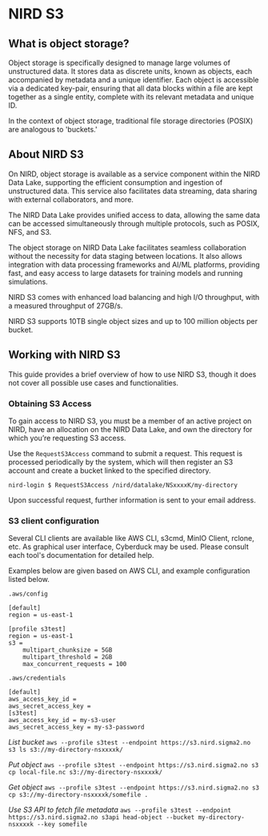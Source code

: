# NIRD S3
## What is object storage?
Object storage is specifically designed to manage large volumes of unstructured data. It stores data as discrete units, known as objects, each accompanied by metadata and a unique identifier. Each object is accessible via a dedicated key-pair, ensuring that all data blocks within a file are kept together as a single entity, complete with its relevant metadata and unique ID.

In the context of object storage, traditional file storage directories (POSIX) are analogous to 'buckets.'

## About NIRD S3 
On NIRD, object storage is available as a service component within the NIRD Data Lake, supporting the efficient consumption and ingestion of unstructured data. This service also facilitates data streaming, data sharing with external collaborators, and more.

The NIRD Data Lake provides unified access to data, allowing the same data can be accessed simultaneously through multiple protocols, such as POSIX, NFS, and S3.

The object storage on NIRD Data Lake facilitates seamless collaboration without the necessity for data staging between locations. It also allows integration with data processing frameworks and AI/ML platforms, providing fast, and easy access to large datasets for training models and running simulations. 

NIRD S3 comes with enhanced load balancing and high I/O throughput, with a measured throughput of 27GB/s. 

NIRD S3 supports 10TB single object sizes and up to 100 million objects per bucket.  

## Working with NIRD S3
This guide provides a brief overview of how to use NIRD S3, though it does not cover all possible use cases and functionalities.

### Obtaining S3 Access
To gain access to NIRD S3, you must be a member of an active project on NIRD, have an allocation on the NIRD Data Lake, and own the directory for which you’re requesting S3 access.

Use the `RequestS3Access` command to submit a request. This request is processed periodically by the system, which will then register an S3 account and create a bucket linked to the specified directory.

`nird-login $ RequestS3Access /nird/datalake/NSxxxxK/my-directory`

Upon successful request, further information is sent to your email address.

### S3 client configuration
Several CLI clients are available like AWS CLI, s3cmd, MinIO Client, rclone, etc. As graphical user interface, Cyberduck may be used. Please consult each tool's documentation for detailed help.

Examples below are given based on AWS CLI, and example configuration listed below.

`.aws/config`
```
[default]
region = us-east-1

[profile s3test]
region = us-east-1
s3 =
    multipart_chunksize = 5GB
    multipart_threshold = 2GB
    max_concurrent_requests = 100
```

`.aws/credentials`
```
[default]
aws_access_key_id =
aws_secret_access_key =
[s3test]
aws_access_key_id = my-s3-user
aws_secret_access_key = my-s3-password
```
*List bucket*
`aws --profile s3test --endpoint https://s3.nird.sigma2.no s3 ls s3://my-directory-nsxxxxk/`

*Put object*
`aws --profile s3test --endpoint https://s3.nird.sigma2.no s3 cp local-file.nc s3://my-directory-nsxxxxk/`

*Get object*
`aws --profile s3test --endpoint https://s3.nird.sigma2.no s3 cp s3://my-directory-nsxxxxk/somefile .`

*Use S3 API to fetch file metadata*
`aws --profile s3test --endpoint https://s3.nird.sigma2.no s3api head-object --bucket my-directory-nsxxxxk --key somefile`
